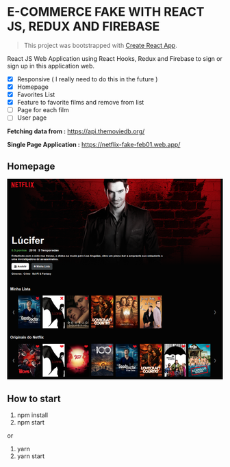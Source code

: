 # E-COMMERCE FAKE WITH REACT JS, REDUX AND FIREBASE

> This project was bootstrapped with [Create React App](https://github.com/facebook/create-react-app).

React JS Web Application using React Hooks, Redux and Firebase to sign or sign up in this application web.

- [x] Responsive ( I really need to do this in the future )
- [x] Homepage
- [x] Favorites List
- [x] Feature to favorite films and remove from list
- [ ] Page for each film
- [ ] User page

**Fetching data from :** https://api.themoviedb.org/

**Single Page Application :** https://netflix-fake-feb01.web.app/

## Homepage

![website netflix](https://github.com/Vinicius-A-R/netflix-fake/blob/master/public/netflix-homepage.png?raw=true)

## How to start

1. npm install
2. npm start

or

1. yarn
2. yarn start
